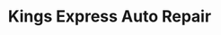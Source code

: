 ---
title: "Kings Express Auto Repair"
url: /port-charlotte/kings-express-auto-repair/
shop: Autowerkstatt
---